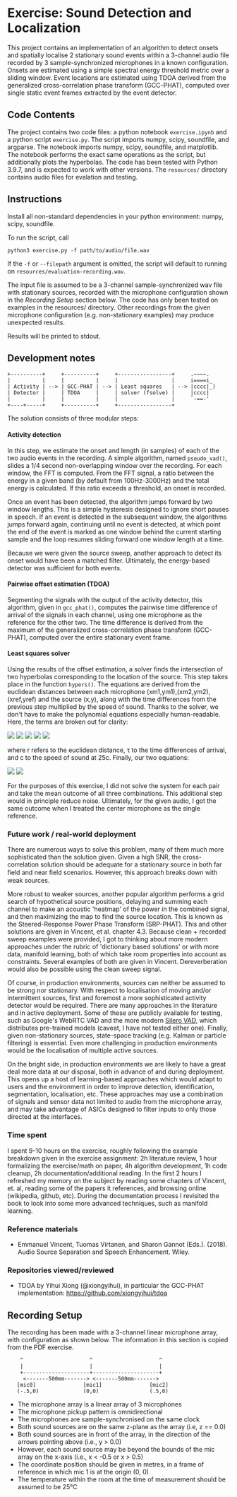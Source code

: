 # Exercise: Sound Detection and Localization

This project contains an implementation of an algorithm to detect onsets and spatially localise 2 stationary sound events within a 3-channel audio file recorded by 3 sample-synchronized microphones in a known configuration. Onsets are estimated using a simple spectral energy threshold metric over a sliding window. Event locations are estimated using TDOA derived from the generalized cross-correlation phase transform (GCC-PHAT), computed over single static event frames extracted by the event detector. 

## Code Contents

The project contains two code files: a python notebook `exercise.ipynb` and a python script `exercise.py`. The script imports numpy, scipy, soundfile, and argparse. The notebook imports numpy, scipy, soundfile, and matplotlib. The notebook performs the exact same operations as the script, but additionally plots the hyperbolas. The code has been tested with Python 3.9.7, and is expected to work with other versions. The `resources/` directory contains audio files for evalation and testing.

## Instructions

Install all non-standard dependencies in your python environment: numpy, scipy, soundfile.

To run the script, call

`python3 exercise.py -f path/to/audio/file.wav`

If the `-f` or `--filepath` argument is omitted, the script will default to running on `resources/evaluation-recording.wav`. 

The input file is assumed to be a 3-channel sample-synchronized wav file with stationary sources, recorded with the microphone configuration shown in the *Recording Setup* section below. The code has only been tested on examples in the resources/ directory. Other recordings from the given microphone configuration (e.g. non-stationary examples) may produce unexpected results.

Results will be printed to stdout. 

## Development notes

    +----------+     +----------+     +-----------------+     .~~~~.
    |          |     |          |     |                 |     i====i_
    | Activity | --> | GCC-PHAT | --> | Least squares   | --> |cccc|_) 
    | Detector |     | TDOA     |     | solver (fsolve) |     |cccc| 
    |          |     |          |     |                 |     `-==-'
    +----+-----+     +----------+     +-----------------+     

The solution consists of three modular steps: 

#### Activity detection

In this step, we estimate the onset and length (in samples) of each of the two audio events in the recording. A simple algorithm, named `pseudo_vad()`, slides a 1/4 second non-overlapping window over the recording. For each window, the FFT is computed. From the FFT signal, a ratio between the energy in a given band (by default from 100Hz-3000Hz) and the total energy is calculated. If this ratio exceeds a threshold, an onset is recorded.

Once an event has been detected, the algorithm jumps forward by two window lengths. This is a simple hysteresis designed to ignore short pauses in speech. If an event is detected in the subsequent window, the algorithms jumps forward again, continuing until no event is detected, at which point the end of the event is marked as one window behind the current starting sample and the loop resumes sliding forward one window length at a time.

Because we were given the source sweep, another approach to detect its onset would have been a matched filter. Ultimately, the energy-based detector was sufficient for both events.

#### Pairwise offset estimation (TDOA)

Segmenting the signals with the output of the activity detector, this algorithm, given in `gcc_phat()`, computes the pairwise time difference of arrival of the signals in each channel, using one microphone as the reference for the other two. The time difference is derived from the maximum of the generalized cross-correlation phase transform (GCC-PHAT), computed over the entire stationary event frame.

#### Least squares solver

Using the results of the offset estimation, a solver finds the intersection of two hyperbolas corresponding to the location of the source. This step takes place in the function `hypers()`. The equations are derived from the euclidean distances between each microphone (xm1,ym1),(xm2,ym2),(xref,yref) and the source (x,y), along with the time differences from the previous step multiplied by the speed of sound. Thanks to the solver, we don't have to make the polynomial equations especially human-readable. Here, the terms are broken out for clarity:

<img src="https://render.githubusercontent.com/render/math?math=r_{ref}^2 = (x_{ref}-x)^2 %2B (y_{ref}-x)^2">
<img src="https://render.githubusercontent.com/render/math?math=r_{m1}^2 = (x_{m1}-x)^2 %2B (y_{m1}-x)^2">
<img src="https://render.githubusercontent.com/render/math?math=r_{m2}^2 = (x_{m2}-x)^2 %2B(y_{m2}-x)^2">
<img src="https://render.githubusercontent.com/render/math?math=\delta_{m1} = c * \tau_{m1}">
<img src="https://render.githubusercontent.com/render/math?math=\delta_{m2} = c * \tau_{m2}">

where r refers to the euclidean distance, τ to the time differences of arrival, and c to the speed of sound at 25c. Finally, our two equations:

<img src="https://render.githubusercontent.com/render/math?math=\delta_{m1}^2%2B2*\delta_{m1}*r_{ref}%2Br_{ref}^2-r_{m1}=0">
<img src="https://render.githubusercontent.com/render/math?math=\delta_{m2}^2%2B2*\delta_{m2}*r_{ref}%2Br_{ref}^2-r_{m2}=0">


For the purposes of this exercise, I did not solve the system for each pair and take the mean outcome of all three combinations. This additional step would in principle reduce noise. Ultimately, for the given audio, I got the same outcome when I treated the center microphone as the single reference.

### Future work / real-world deployment

There are numerous ways to solve this problem, many of them much more sophisticated than the solution given. Given a high SNR, the cross-correlation solution should be adequate for a stationary source in both far ﬁeld and near ﬁeld scenarios. However, this approach breaks down with weak sources.

More robust to weaker sources, another popular algorithm performs a grid search of hypothetical source positions, delaying and summing each channel to make an acoustic 'heatmap' of the power in the combined signal, and then maximizing the map to find the source location. This is known as the Steered-Response Power Phase Transform (SRP-PHAT). This and other solutions are given in Vincent, et al. chapter 4.3. Because clean + recorded sweep examples were provided, I got to thinking about more modern approaches under the rubric of 'dictionary based solutions' or with more data, manifold learning, both of which take room properties into account as constraints. Several examples of both are given in Vincent. Dereverberation would also be possible using the clean sweep signal.

Of course, in production environments, sources can neither be assumed to be strong nor stationary. With respect to localisation of moving and/or intermittent sources, first and foremost a more sophisticated activity detector would be required. There are many approaches in the literature and in active deployment. Some of these are publicly available for testing, such as Google's WebRTC VAD and the more modern [Silero VAD](https://github.com/snakers4/silero-vad), which distributes pre-trained models (caveat, I have not tested either one). Finally, given non-stationary sources, state-space tracking (e.g. Kalman or particle filtering) is essential. Even more challenging in production environments would be the localisation of multiple active sources.

On the bright side, in production environments we are likely to have a great deal more data at our disposal, both in advance of and during deployment. This opens up a host of learning-based approaches which would adapt to users and the environment in order to improve detection, identification, segmentation, localisation, etc. These approaches may use a combination of signals and sensor data not limited to audio from the microphone array, and may take advantage of ASICs designed to filter inputs to only those directed at the interfaces.

### Time spent

I spent 9-10 hours on the exercise, roughly following the example breakdown given in the exercise assignment: 2h literature review, 1 hour formalizing the exercise/math on paper, 4h algorithm development, 1h code cleanup, 2h documentation/additional reading. In the first 2 hours I refreshed my memory on the subject by reading some chapters of Vincent, et. al, reading some of the papers it references, and browsing online (wikipedia, github, etc). During the documentation process I revisited the book to look into some more advanced techniques, such as manifold learning.

### Reference materials

- Emmanuel Vincent, Tuomas Virtanen, and Sharon Gannot (Eds.). (2018). Audio Source Separation and Speech Enhancement. Wiley.

### Repositories viewed/reviewed

- TDOA by Yihui Xiong (@xiongyihui), in particular the GCC-PHAT implementation: https://github.com/xiongyihui/tdoa

## Recording Setup

The recording has been made with a 3-channel linear microphone array, with configuration as shown below. The information in this section is copied from the PDF exercise.
        
        ^                     ^                     ^
        |                     |                     |
        +---------------------+---------------------+
         <-------500mm-------> <-------500mm------->
       [mic0]               [mic1]               [mic2]
       (-.5,0)              (0,0)                (.5,0)
       
- The microphone array is a linear array of 3 microphones
- The microphone pickup pattern is omnidirectional
- The microphones are sample-synchronised on the same clock
- Both sound sources are on the same z-plane as the array (i.e, z == 0.0)
- Both sound sources are in front of the array, in the direction of the arrows pointing above (i.e., y > 0.0)
- However, each sound source may be beyond the bounds of the mic array on the x-axis (i.e., x < -0.5 or x > 0.5)
- The coordinate position should be given in metres, in a frame of reference in which mic 1 is at the origin (0, 0)
- The temperature within the room at the time of measurement should be assumed to be 25°C
